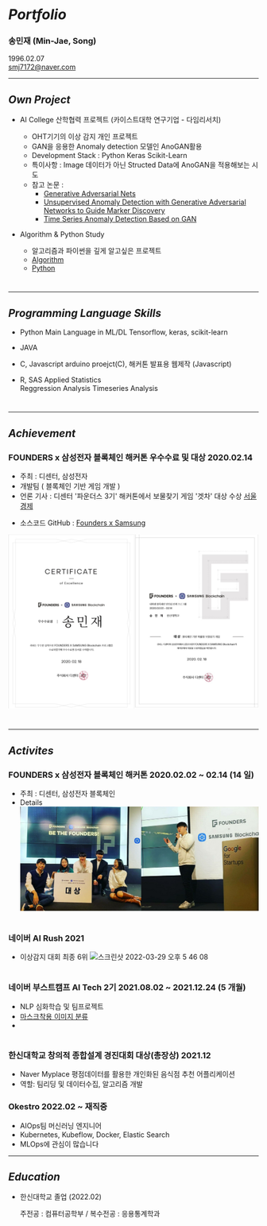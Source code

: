 # ***Portfolio***
### **송민재 (Min-Jae, Song)**
1996.02.07  
smj7172@naver.com   

---
   
## ***Own Project***

- AI College 산학협력 프로젝트 (카이스트대학 연구기업 - 다임리서치)  
    - OHT기기의 이상 감지 개인 프로젝트 
    - GAN을 응용한 Anomaly detection 모델인 AnoGAN활용 
    - Development Stack : Python Keras Scikit-Learn
    - 특이사항 : Image 데이터가 아닌 Structed Data에 AnoGAN을 적용해보는 시도
    - 참고 논문 : 
       - [Generative Adversarial Nets](https://proceedings.neurips.cc/paper/2014/file/5ca3e9b122f61f8f06494c97b1afccf3-Paper.pdf)
       - [Unsupervised Anomaly Detection with Generative Adversarial Networks to Guide Marker Discovery](https://arxiv.org/abs/1703.05921)
       - [Time Series Anomaly Detection Based on GAN](https://ieeexplore.ieee.org/abstract/document/8931714)

- Algorithm & Python Study 
   - 알고리즘과 파이썬을 깊게 알고싶은 프로젝트
   - [Algorithm](https://github.com/hsu-201458085/Algorithm)
   - [Python](https://github.com/hsu-201458085/Python_Study)
#
---

## ***Programming Language Skills***

- Python
    Main Language in ML/DL
    Tensorflow, keras, scikit-learn

- JAVA

- C, Javascript
    arduino proejct(C), 해커톤 발표용 웹제작 (Javascript)
   

- R, SAS
    Applied Statistics   
        Reggression Analysis
        Timeseries Analysis 
        
#
---
   
## ***Achievement***

### FOUNDERS x 삼성전자 블록체인 해커톤 우수수료 및 대상                2020.02.14

- 주최 : 디센터, 삼성전자
- 개발팀 ( 블록체인 기반 게임 개발 )
- 언론 기사 : 디센터 '파운더스 3기' 해커톤에서 보물찾기 게임 '겟차' 대상 수상 [서울경제][newsLink]

[newsLink]: https://www.sedaily.com/NewsView/1YYYH6I3RX   
- 소스코드
GitHub : [Founders x Samsung][Samsunglink]

[Samsunglink]: https://github.com/hsu-201458085/Founders_Samsung "Linked GitHub"
![Alt text](/samsung.jpg)   
#

---

## ***Activites***

### FOUNDERS x 삼성전자 블록체인 해커톤              2020.02.02 ~ 02.14 (14 일)

- 주최 :  디센터, 삼성전자 블록체인
- Details
![Alt text](/founders3.jpg)   
#

### 네이버 AI Rush 2021
  - 이상감지 대회 최종 6위 
  ![스크린샷 2022-03-29 오후 5 46 08](https://user-images.githubusercontent.com/50691076/160571962-3b7d5045-dee8-48f0-9984-481b7054fcc5.png)
#

### 네이버 부스트캠프 AI Tech 2기                   2021.08.02 ~ 2021.12.24 (5 개월)
  - NLP 심화학습 및 팀프로젝트
  - [마스크착용 이미지 분류](https://github.com/boostcampaitech2/image-classification-level1-27) 
  - 
#

### 한신대학교 창의적 종합설계 경진대회 대상(총장상)       2021.12
  - Naver Myplace 평점데이터를 활용한 개인화된 음식점 추천 어플리케이션 
  - 역할: 팀리딩 및 데이터수집, 알고리즘 개발


### Okestro                                    2022.02 ~ 재직중 
  - AIOps팀 머신러닝 엔지니어 
  - Kubernetes, Kubeflow, Docker, Elastic Search 
  - MLOps에 관심이 많습니다

---

## ***Education***

- 한신대학교 졸업 (2022.02)

    주전공 : 컴퓨터공학부 /  복수전공 : 응용통계학과      
#



<!--
**Jjackson-dev/Jjackson-dev** is a ✨ _special_ ✨ repository because its `README.md` (this file) appears on your GitHub profile.

Here are some ideas to get you started:

- 🔭 I’m currently working on ...
- 🌱 I’m currently learning ...
- 👯 I’
sdfsdfsdfsf

